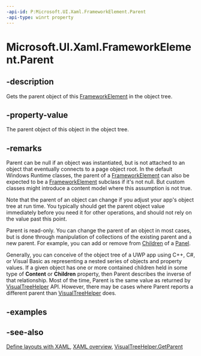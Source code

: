 ```yaml
---
-api-id: P:Microsoft.UI.Xaml.FrameworkElement.Parent
-api-type: winrt property
---
```


<!-- Property syntax
public Windows.UI.Xaml.DependencyObject Parent { get; }
-->

# Microsoft.UI.Xaml.FrameworkElement.Parent

## -description
Gets the parent object of this [FrameworkElement](frameworkelement.md) in the object tree.

## -property-value
The parent object of this object in the object tree.

## -remarks
Parent can be null if an object was instantiated, but is not attached to an object that eventually connects to a page object root. In the default Windows Runtime classes, the parent of a [FrameworkElement](frameworkelement.md) can also be expected to be a [FrameworkElement](frameworkelement.md) subclass if it's not null. But custom classes might introduce a content model where this assumption is not true.

Note that the parent of an object can change if you adjust your app's object tree at run time. You typically should get the parent object value immediately before you need it for other operations, and should not rely on the value past this point.

 Parent is read-only. You can change the parent of an object in most cases, but is done through manipulation of collections of the existing parent and a new parent. For example, you can add or remove from [Children](../microsoft.ui.xaml.controls/panel_children.md) of a [Panel](../microsoft.ui.xaml.controls/panel.md).

Generally, you can conceive of the object tree of a UWP app using C++, C#, or Visual Basic as representing a nested series of objects and property values. If a given object has one or more contained children held in some type of **Content** or **Children** property, then Parent describes the inverse of that relationship. Most of the time, Parent is the same value as returned by [VisualTreeHelper](../microsoft.ui.xaml.media/visualtreehelper.md)  API. However, there may be cases where Parent reports a different parent than [VisualTreeHelper](../microsoft.ui.xaml.media/visualtreehelper.md) does.

## -examples

## -see-also
[Define layouts with XAML](/windows/uwp/layout/layouts-with-xaml), [XAML overview](/windows/uwp/xaml-platform/xaml-overview), [VisualTreeHelper.GetParent](/uwp/api/windows.ui.xaml.media.visualtreehelper.getparent(windows.ui.xaml.dependencyobject))
